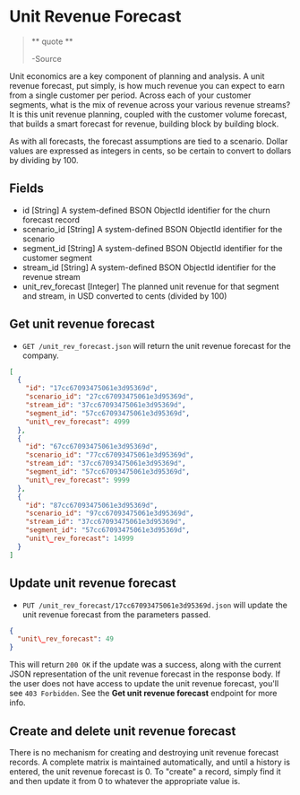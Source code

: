 Unit Revenue Forecast
=====================

> ** quote **
>
> -Source

Unit economics are a key component of planning and analysis. A unit revenue forecast, put simply, is how much revenue you can expect to earn from a single customer per period. Across each of your customer segments, what is the mix of revenue across your various revenue streams? It is this unit revenue planning, coupled with the customer volume forecast, that builds a smart forecast for revenue, building block by building block.

As with all forecasts, the forecast assumptions are tied to a scenario. Dollar values are expressed as integers in cents, so be certain to convert to dollars by dividing by 100.


Fields
------

* id [String] A system-defined BSON ObjectId identifier for the churn forecast record
* scenario_id [String] A system-defined BSON ObjectId identifier for the scenario
* segment_id [String] A system-defined BSON ObjectId identifier for the customer segment
* stream_id [String] A system-defined BSON ObjectId identifier for the revenue stream
* unit\_rev_forecast [Integer] The planned unit revenue for that segment and stream, in USD converted to cents (divided by 100)


Get unit revenue forecast
----------------------

* `GET /unit_rev_forecast.json` will return the unit revenue forecast for the company.

```json
[
  {
    "id": "17cc67093475061e3d95369d",
    "scenario_id": "27cc67093475061e3d95369d",
    "stream_id": "37cc67093475061e3d95369d",
    "segment_id": "57cc67093475061e3d95369d",
    "unit\_rev_forecast": 4999
  },
  {
    "id": "67cc67093475061e3d95369d",
    "scenario_id": "77cc67093475061e3d95369d",
    "stream_id": "37cc67093475061e3d95369d",
    "segment_id": "57cc67093475061e3d95369d",
    "unit\_rev_forecast": 9999
  },
  {
    "id": "87cc67093475061e3d95369d",
    "scenario_id": "97cc67093475061e3d95369d",
    "stream_id": "37cc67093475061e3d95369d",
    "segment_id": "57cc67093475061e3d95369d",
    "unit\_rev_forecast": 14999
  }
]
```


Update unit revenue forecast
-------------------------

* `PUT /unit_rev_forecast/17cc67093475061e3d95369d.json` will update the unit revenue forecast from the parameters passed.

```json
{
  "unit\_rev_forecast": 49
}
```

This will return `200 OK` if the update was a success, along with the current JSON representation of the unit revenue forecast in the response body. If the user does not have access to update the unit revenue forecast, you'll see `403 Forbidden`. See the **Get unit revenue forecast** endpoint for more info.


Create and delete unit revenue forecast
-------------------------------------

There is no mechanism for creating and destroying unit revenue forecast records. A complete matrix is maintained automatically, and until a history is entered, the unit revenue forecast is 0. To "create" a record, simply find it and then update it from 0 to whatever the appropriate value is.
